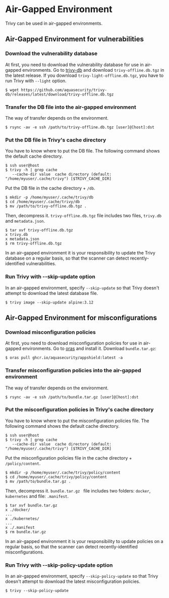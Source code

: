 # Air-Gapped Environment

Trivy can be used in air-gapped environments. 


## Air-Gapped Environment for vulnerabilities

### Download the vulnerability database
At first, you need to download the vulnerability database for use in air-gapped environments.
Go to [trivy-db][trivy-db] and download `trivy-offline.db.tgz` in the latest release.
If you download `trivy-light-offline.db.tgz`, you have to run Trivy with `--light` option.

```
$ wget https://github.com/aquasecurity/trivy-db/releases/latest/download/trivy-offline.db.tgz
```

### Transfer the DB file into the air-gapped environment
The way of transfer depends on the environment.

```
$ rsync -av -e ssh /path/to/trivy-offline.db.tgz [user]@[host]:dst
```

### Put the DB file in Trivy's cache directory
You have to know where to put the DB file. The following command shows the default cache directory.

```
$ ssh user@host
$ trivy -h | grep cache
   --cache-dir value  cache directory (default: "/home/myuser/.cache/trivy") [$TRIVY_CACHE_DIR]
```

Put the DB file in the cache directory + `/db`.

```
$ mkdir -p /home/myuser/.cache/trivy/db
$ cd /home/myuser/.cache/trivy/db
$ mv /path/to/trivy-offline.db.tgz .
```

Then, decompress it.
`trivy-offline.db.tgz` file includes two files, `trivy.db` and `metadata.json`.

```
$ tar xvf trivy-offline.db.tgz
x trivy.db
x metadata.json
$ rm trivy-offline.db.tgz
```

In an air-gapped environment it is your responsibility to update the Trivy database on a regular basis, so that the scanner can detect recently-identified vulnerabilities. 

### Run Trivy with --skip-update option
In an air-gapped environment, specify `--skip-update` so that Trivy doesn't attempt to download the latest database file.

```
$ trivy image --skip-update alpine:3.12
```

## Air-Gapped Environment for misconfigurations

### Download misconfiguration policies
At first, you need to download misconfiguration policies for use in air-gapped environments.
Go to [oras][oras] and install it. Download `bundle.tar.gz`:

```
$ oras pull ghcr.io/aquasecurity/appshield:latest -a
```

### Transfer misconfiguration policies into the air-gapped environment
The way of transfer depends on the environment.

```
$ rsync -av -e ssh /path/to/bundle.tar.gz [user]@[host]:dst
```

### Put the misconfiguration policies in Trivy's cache directory
You have to know where to put the misconfiguration policies file. The following command shows the default cache directory.

```
$ ssh user@host
$ trivy -h | grep cache
   --cache-dir value  cache directory (default: "/home/myuser/.cache/trivy") [$TRIVY_CACHE_DIR]
```

Put the misconfiguration policies file in the cache directory + `/policy/content`.

```
$ mkdir -p /home/myuser/.cache/trivy/policy/content
$ cd /home/myuser/.cache/trivy/policy/content
$ mv /path/to/bundle.tar.gz .
```

Then, decompress it.
`bundle.tar.gz ` file includes two folders: `docker`, `kubernetes` and file: `.manifest`.

```
$ tar xvf bundle.tar.gz 
x ./docker/
...
x ./kubernetes/
...
x ./.manifest
$ rm bundle.tar.gz
```

In an air-gapped environment it is your responsibility to update policies on a regular basis, so that the scanner can detect recently-identified misconfigurations. 

### Run Trivy with --skip-policy-update option
In an air-gapped environment, specify `--skip-policy-update` so that Trivy doesn't attempt to download the latest misconfiguration policies.

```
$ trivy --skip-policy-update
```

[trivy-db]: https://github.com/aquasecurity/trivy-db/releases
[oras]: https://oras.land/cli/
